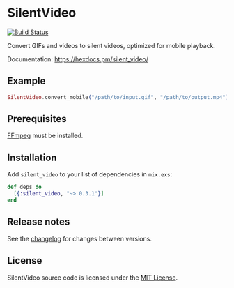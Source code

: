 # SilentVideo

[![Build Status](https://github.com/talklittle/silent_video/actions/workflows/ci.yml/badge.svg)](https://github.com/talklittle/silent_video/actions?query=workflow%3ACI)

Convert GIFs and videos to silent videos, optimized for mobile playback.

Documentation: https://hexdocs.pm/silent_video/

## Example

```elixir
SilentVideo.convert_mobile("/path/to/input.gif", "/path/to/output.mp4")
```

## Prerequisites

[FFmpeg](https://ffmpeg.org/) must be installed.

## Installation

Add `silent_video` to your list of dependencies in `mix.exs`:

```elixir
def deps do
  [{:silent_video, "~> 0.3.1"}]
end
```

## Release notes

See the [changelog](CHANGELOG.md) for changes between versions.

## License

SilentVideo source code is licensed under the [MIT License](LICENSE.md).
